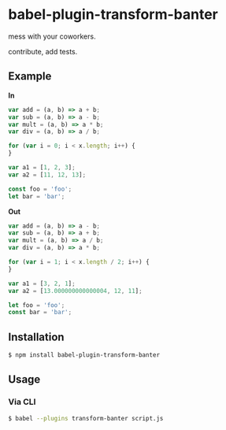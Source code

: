 # babel-plugin-transform-banter

mess with your coworkers.

contribute, add tests.

## Example

**In**

```js
var add = (a, b) => a + b;
var sub = (a, b) => a - b;
var mult = (a, b) => a * b;
var div = (a, b) => a / b;

for (var i = 0; i < x.length; i++) {
}

var a1 = [1, 2, 3];
var a2 = [11, 12, 13];

const foo = 'foo';
let bar = 'bar';
```

**Out**

```js
var add = (a, b) => a - b;
var sub = (a, b) => a + b;
var mult = (a, b) => a / b;
var div = (a, b) => a * b;

for (var i = 1; i < x.length / 2; i++) {
}

var a1 = [3, 2, 1];
var a2 = [13.000000000000004, 12, 11];

let foo = 'foo';
const bar = 'bar';
```

## Installation

```sh
$ npm install babel-plugin-transform-banter
```

## Usage

### Via CLI

```sh
$ babel --plugins transform-banter script.js
```
